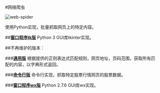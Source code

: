 #网络爬虫

![web-spider](http://img3.douban.com/view/photo/photo/public/p2274641752.jpg)

使用Python实现，批量抓取网页上的特定内容。

##[**窗口程序tk版**](https://github.com/cforth/web-spider/blob/master/tkinter_spider.py)
Python 3 GUI库tkinter实现。

##不再维护的版本：

###[**通用版**](https://github.com/cforth/web-spider/blob/master/spider.py)
根据提供的正则表达式匹配规则，网页地址，页码范围，获取所有匹配的内容，以字典形式返回。

###[**命令行版**](https://github.com/cforth/web-spider/blob/master/text_spider.py)
命令行实现，抓取特定股票行情网页的股票数据。

###[**窗口程序wx版**](https://github.com/cforth/web-spider/blob/master/wx_spider.py)
Python 2.7.6 GUI库wx实现。
